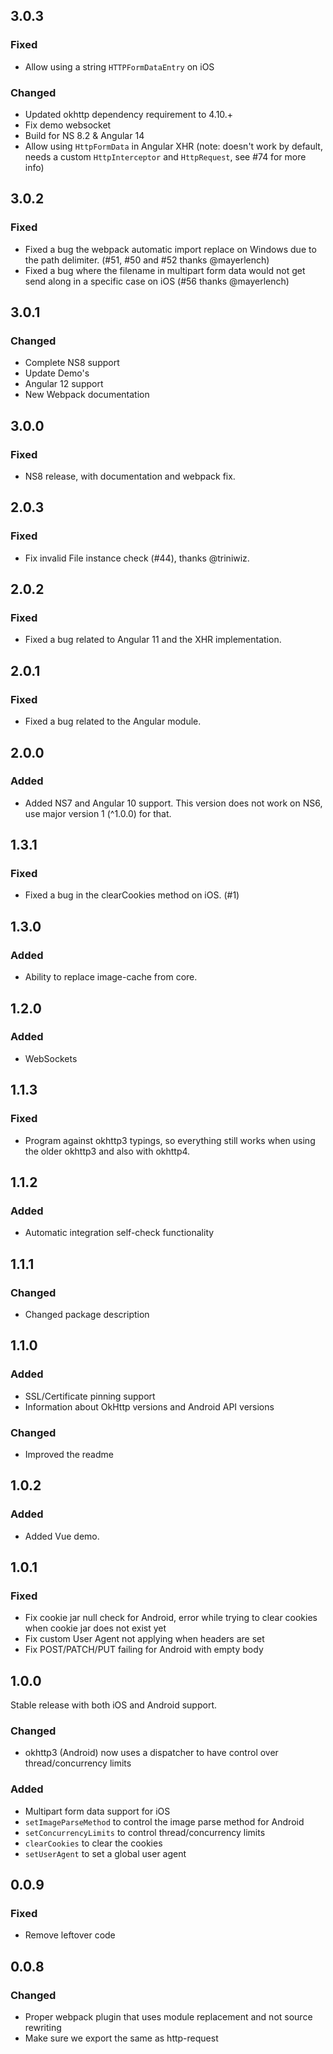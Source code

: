 ## 3.0.3
### Fixed

- Allow using a string `HTTPFormDataEntry` on iOS

### Changed

- Updated okhttp dependency requirement to 4.10.+
- Fix demo websocket
- Build for NS 8.2 & Angular 14
- Allow using `HttpFormData` in Angular XHR (note: doesn't work by default, needs a custom `HttpInterceptor` and `HttpRequest`, see #74 for more info)

## 3.0.2

### Fixed

- Fixed a bug the webpack automatic import replace on Windows due to the path delimiter. (#51, #50 and #52 thanks @mayerlench)
- Fixed a bug where the filename in multipart form data would not get send along in a specific case on iOS (#56 thanks @mayerlench)

## 3.0.1

### Changed

- Complete NS8 support
- Update Demo's
- Angular 12 support
- New Webpack documentation

## 3.0.0

### Fixed

- NS8 release, with documentation and webpack fix.

## 2.0.3

### Fixed

- Fix invalid File instance check (#44), thanks @triniwiz.

## 2.0.2

### Fixed

- Fixed a bug related to Angular 11 and the XHR implementation.

## 2.0.1

### Fixed

- Fixed a bug related to the Angular module.

## 2.0.0

### Added

- Added NS7 and Angular 10 support. This version does not work on NS6, use major version 1 (^1.0.0) for that.

## 1.3.1

### Fixed

- Fixed a bug in the clearCookies method on iOS. (#1)

## 1.3.0

### Added

- Ability to replace image-cache from core.

## 1.2.0

### Added

- WebSockets

## 1.1.3

### Fixed

- Program against okhttp3 typings, so everything still works when using the older okhttp3 and also with okhttp4.

## 1.1.2

### Added

- Automatic integration self-check functionality

## 1.1.1

### Changed

- Changed package description

## 1.1.0

### Added

- SSL/Certificate pinning support
- Information about OkHttp versions and Android API versions

### Changed

- Improved the readme

## 1.0.2

### Added

- Added Vue demo.

## 1.0.1

### Fixed

- Fix cookie jar null check for Android, error while trying to clear cookies when cookie jar does not exist yet
- Fix custom User Agent not applying when headers are set
- Fix POST/PATCH/PUT failing for Android with empty body

## 1.0.0

Stable release with both iOS and Android support.

### Changed

- okhttp3 (Android) now uses a dispatcher to have control over thread/concurrency limits 

### Added
- Multipart form data support for iOS
- `setImageParseMethod` to control the image parse method for Android
- `setConcurrencyLimits` to control thread/concurrency limits
- `clearCookies` to clear the cookies
- `setUserAgent` to set a global user agent

## 0.0.9

### Fixed

- Remove leftover code

## 0.0.8

### Changed

- Proper webpack plugin that uses module replacement and not source rewriting
- Make sure we export the same as http-request
